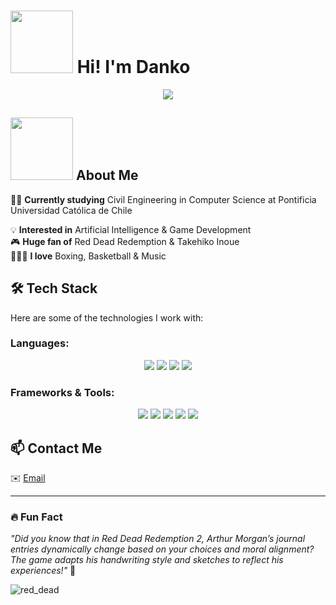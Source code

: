 # <img src="https://media.giphy.com/media/v1.Y2lkPTc5MGI3NjExbXVsbGR6b2ZlZnNoanhsZWw4cHdrYzFjc29qN2l6amN2cXNia2o2cCZlcD12MV9zdGlja2Vyc19zZWFyY2gmY3Q9cw/UvPvsX9oMlMWs/giphy.gif" width="100px"> Hi! I'm Danko 
<p align="center">
  <img src="https://media.giphy.com/media/WYrz78UZPsNu3EJ91l/giphy.gif?cid=ecf05e47dwmw8g7hofshon1vf3ye3ywo06ni66lj2uvsu689&ep=v1_stickers_search&rid=giphy.gif&ct=s" />
</p> 

## <img src="https://media.giphy.com/media/v1.Y2lkPTc5MGI3NjExeDEwOTVvZ2N2bWh5b2FxcThsNmdweWZnNDcxdWxxOG5mbzc0YW5zeiZlcD12MV9zdGlja2Vyc19zZWFyY2gmY3Q9cw/12UFgwjp2Cwo7e/giphy.gif" width="100px"> About Me  

👨‍🎓 **Currently studying** Civil Engineering in Computer Science at Pontificia Universidad Católica de Chile 

💡 **Interested in** Artificial Intelligence & Game Development  
🎮 **Huge fan of** Red Dead Redemption & Takehiko Inoue  
🥊🏀🎵 **I love** Boxing, Basketball & Music

## 🛠️ Tech Stack  

Here are some of the technologies I work with:  

### **Languages:**  
<p align="center">
  <a href="https://www.python.org/doc/"><img src="https://img.shields.io/badge/Python-FFD43B?style=for-the-badge&logo=python&logoColor=blue" /></a>
  <a href="https://www.ruby-lang.org/en/documentation/"><img src="https://img.shields.io/badge/Ruby-CC342D?style=for-the-badge&logo=ruby&logoColor=white" /></a>
  <a href="https://devdocs.io/c/"><img src="https://img.shields.io/badge/C-00599C?style=for-the-badge&logo=c&logoColor=white" /></a>
  <a href="https://learn.microsoft.com/en-us/dotnet/csharp/"><img src="https://img.shields.io/badge/C%23-239120?style=for-the-badge&logo=csharp&logoColor=white" /></a>
</p>

### **Frameworks & Tools:**  
<p align="center">
  <a href="https://nodejs.org/en/docs/"><img src="https://img.shields.io/badge/Node.js-339933?style=for-the-badge&logo=node.js&logoColor=white" /></a>
  <a href="https://react.dev/"><img src="https://img.shields.io/badge/React-61DAFB?style=for-the-badge&logo=react&logoColor=white" /></a>
  <a href="https://developer.mozilla.org/en-US/docs/Web/CSS"><img src="https://img.shields.io/badge/CSS-1572B6?style=for-the-badge&logo=css3&logoColor=white" /></a>
  <a href="https://developer.mozilla.org/en-US/docs/Web/HTML"><img src="https://img.shields.io/badge/HTML-E34F26?style=for-the-badge&logo=html5&logoColor=white" /></a>
  <a href="https://koajs.com/#documentation"><img src="https://img.shields.io/badge/Koa-33333D?style=for-the-badge&logo=koa&logoColor=white" /></a>
</p>

## 📫 Contact Me  
✉️ [Email](danko.leiva@uc.cl)

---

### 🔥 Fun Fact  
_"Did you know that in *Red Dead Redemption 2*, Arthur Morgan’s journal entries dynamically change based on your choices and moral alignment? The game adapts his handwriting style and sketches to reflect his experiences!"_ 🐴  

![red_dead](https://media.giphy.com/media/v1.Y2lkPTc5MGI3NjExOW9jZndna3FqZDA4aWR1M3E4bGdxMGFoYnlkbDc1cWZvM29oaHA3bSZlcD12MV9naWZzX3NlYXJjaCZjdD1n/fjxbfQKLcKzAJIqSuD/giphy.gif)

<!--
**individuocomunycorriente/individuocomunycorriente** is a ✨ _special_ ✨ repository because its `README.md` (this file) appears on your GitHub profile.

Here are some ideas to get you started:

- 🔭 I’m currently working on ...
- 🌱 I’m currently learning ...
- 👯 I’m looking to collaborate on ...
- 🤔 I’m looking for help with ...
- 💬 Ask me about ...
- 📫 How to reach me: ...
- 😄 Pronouns: ...
- ⚡ Fun fact: ...
-->
